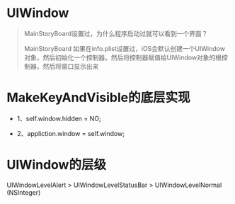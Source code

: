 # UIWindow

> MainStoryBoard设置过，为什么程序启动过就可以看到一个界面？
>
> MainStoryBoard 如果在info.plist设置过，iOS会默认创建一个UIWindow对象，然后初始化一个控制器。然后将控制器赋值给UIWindow对象的根控制器，然后将窗口显示出来

# MakeKeyAndVisible的底层实现

* 1、self.window.hidden = NO;

* 2、appliction.window = self.window;

# UIWindow的层级

UIWindowLevelAlert &gt; UIWindowLevelStatusBar &gt; UIWindowLevelNormal \(NSInteger\)

